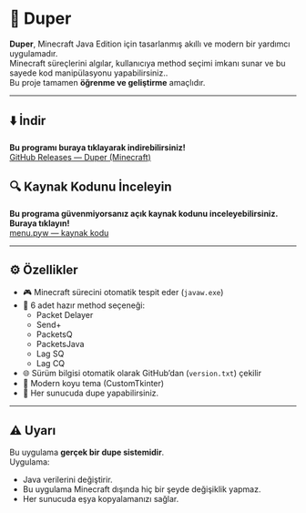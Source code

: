 # 🧩 Duper

**Duper**, Minecraft Java Edition için tasarlanmış akıllı ve modern bir yardımcı uygulamadır.  
Minecraft süreçlerini algılar, kullanıcıya method seçimi imkanı sunar ve bu sayede kod manipülasyonu yapabilirsiniz..  
Bu proje tamamen **öğrenme ve geliştirme** amaçlıdır.

---

## ⬇️ İndir
**Bu programı buraya tıklayarak indirebilirsiniz!**  
[GitHub Releases — Duper (Minecraft)](https://github.com/eronforyou/Duper/releases/tag/Minecraft)

## 🔍 Kaynak Kodunu İnceleyin
**Bu programa güvenmiyorsanız açık kaynak kodunu inceleyebilirsiniz. Buraya tıklayın!**  
[menu.pyw — kaynak kodu](https://github.com/eronforyou/Duper/blob/main/menu.pyw)

---

## ⚙️ Özellikler
- 🎮 Minecraft sürecini otomatik tespit eder (`javaw.exe`)
- 🧠 6 adet hazır method seçeneği:
  - Packet Delayer  
  - Send+  
  - PacketsQ  
  - PacketsJava  
  - Lag SQ  
  - Lag CQ
- 🌐 Sürüm bilgisi otomatik olarak GitHub’dan (`version.txt`) çekilir
- 🎨 Modern koyu tema (CustomTkinter)
- 🧩 Her sunucuda dupe yapabilirsiniz.

---

## ⚠️ Uyarı
Bu uygulama **gerçek bir dupe sistemidir**.  
Uygulama:
- Java verilerini değiştirir.
- Bu uygulama Minecraft dışında hiç bir şeyde değişiklik yapmaz.
- Her sunucuda eşya kopyalamanızı sağlar.
